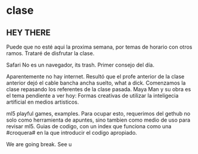 # clase
## HEY THERE

Puede que no esté aqui la proxima semana, por temas de horario con otros ramos. Trataré de disfrutar la clase.

Safari No es un navegador, its trash. Primer consejo del día.

Aparentemente no hay internet. Resultó que el profe anterior de la clase anterior dejó el cable bancha ancha suelto, what a dick. 
Comenzamos la clase repasando los referentes de la clase pasada. Maya Man y su obra es el tema pendiente a ver hoy: Formas creativas de utilizar la inteligecia artificial en medios artisticos.

ml5 playful games, examples. Para ocupar esto, requerimos del gethub no solo como herramienta de apuntes, sino tambien como medio de uso para revisar ml5. Guias de codigo, con un index que funciona como una #croquera# en la que introducir el codigo apropiado.

We are going break. See u
